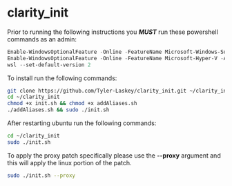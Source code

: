 # clarity_init

Prior to running the following instructions you _**MUST**_ run these powershell commands as an admin:
```powershell
Enable-WindowsOptionalFeature -Online -FeatureName Microsoft-Windows-Subsystem-Linux
Enable-WindowsOptionalFeature -Online -FeatureName Microsoft-Hyper-V -All
wsl --set-default-version 2
```


To install run the following commands:
```sh
git clone https://github.com/Tyler-Laskey/clarity_init.git ~/clarity_init
cd ~/clarity_init
chmod +x init.sh && chmod +x addAliases.sh
./addAliases.sh && sudo ./init.sh
```
After restarting ubuntu run the following commands:
```sh
cd ~/clarity_init
sudo ./init.sh
```

To apply the proxy patch specifically please use the **--proxy** argument and this will apply the linux portion of the patch.
```sh
sudo ./init.sh --proxy
```
